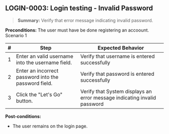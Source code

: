 ## **LOGIN-0003:** Login testing - Invalid Password

> **Summary:** Verify that error message indicating invalid password.  <br>

**Preconditions:** The user must have be done registering an accoount.
Scenario 1

 | \# | Step | Expected Behavior |
 |----|------|-------------------|
 |  1 | Enter an valid username into the username field.    | Verify that username is entered successfully   |
 |  2 | Enter an incorrect password into the password field.     | Verify that password is entered successfully   |
 |  3 | Click the "Let's Go" button.      | Verify that System displays an error message indicating invalid password   |

**Post-conditions:**

 - The user remains on the login page.
